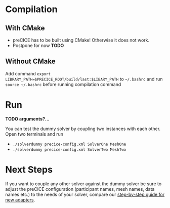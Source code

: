 # Compilation

## With CMake

* preCICE has to be built using CMake! Otherwise it does not work.
* Postpone for now **TODO**

## Without CMake

Add command `export LIBRARY_PATH=$PRECICE_ROOT/build/last:$LIBARY_PATH` to `~/.bashrc` and run `source ~/.bashrc`
before running compilation command  

# Run

**TODO arguments?...**

You can test the dummy solver by coupling two instances with each other. Open two terminals and run
 * `./solverdummy precice-config.xml SolverOne MeshOne`
 * `./solverdummy precice-config.xml SolverTwo MeshTwo`

# Next Steps

If you want to couple any other solver against the dummy solver be sure to adjust the preCICE configuration (participant names, mesh names, data names etc.) to the needs of your solver, compare our [step-by-step guide for new adapters](https://github.com/precice/precice/wiki/Adapter-Example).
